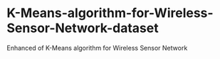 # K-Means-algorithm-for-Wireless-Sensor-Network-dataset
Enhanced of K-Means algorithm for Wireless Sensor Network
